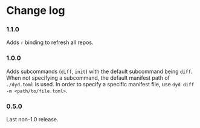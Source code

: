 # Change log

### 1.1.0

Adds `r` binding to refresh all repos.


### 1.0.0

Adds subcommands (`diff`, `init`) with the default subcommand being `diff`. When not
specifying a subcommand, the default manifest path of `./dyd.toml` is used. In order
to specify a specific manifest file, use `dyd diff -m <path/to/file.toml>`.


### 0.5.0

Last non-1.0 release.

